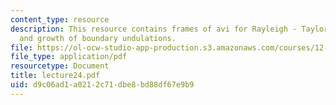 ```yaml
---
content_type: resource
description: This resource contains frames of avi for Rayleigh - Taylor instability
  and growth of boundary undulations.
file: https://ol-ocw-studio-app-production.s3.amazonaws.com/courses/12-520-geodynamics-fall-2006/d9c06ad1a0212c71dbe8bd88df67e9b9_lecture24.pdf
file_type: application/pdf
resourcetype: Document
title: lecture24.pdf
uid: d9c06ad1-a021-2c71-dbe8-bd88df67e9b9
---
```

